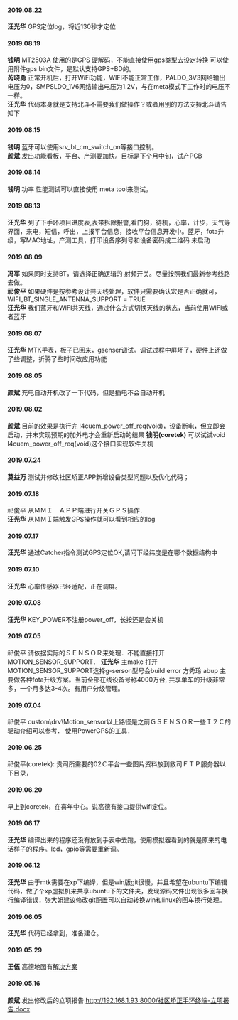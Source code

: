 
#### 2019.08.22
**汪光华**  GPS定位log，将近130秒才定位
#### 2019.08.19
**钱明**  MT2503A 使用的是GPS  硬解码，不能直接使用gps类型去设定转换 可以使用附件gps bin文件，是默认支持GPS+BD的。  
**芮晓勇**  正常开机后，打开WiFi功能，WIFI不能正常工作，PALDO_3V3网络输出电压为0，SMPSLDO_1V6网络输出电压为1.2V，与在meta模式下工作时的电压不一样。  
**汪光华**  代码本身就是支持北斗不需要我们做操作？或者用别的方法支持北斗请告知下
#### 2019.08.15
**钱明** 蓝牙可以使用srv_bt_cm_switch_on等接口控制。  
**颜斌**  发出[功能看板](https://pan.wps.cn/l/sBRKC0epJ?f=151)，平台、产测要加快。目标是下个月中旬，试产PCB
#### 2019.08.14
**钱明**  功率 性能测试可以直接使用 meta  tool来测试。
#### 2019.08.13
**汪光华** 列了下手环项目进度表,表带拆除报警,看门狗，待机，心率，计步，天气等界面，来电，短信，呼出，上报平台信息，接收平台信息开发中。蓝牙，fota升级，写MAC地址，产测工具，打印设备序列号和设备密码成二维码 未启动
#### 2019.08.09
**冯军**  如果同时支持BT，请选择正确逻辑的 射频开关。尽量按照我们最新参考线路去做。  
**祁俊平**  如果硬件是按参考设计共天线处理，软件只需要确认宏是否正确就可，WIFI_BT_SINGLE_ANTENNA_SUPPORT = TRUE  
**汪光华**  我们蓝牙和WIFI共天线，通过什么方式切换天线的状态，当前使用WIFI或者蓝牙
#### 2019.08.07
**汪光华**  MTK手表，板子已回来，gsenser调试。调试过程中屏坏了，硬件上还做了些调整，折腾了些时间改应用功能
#### 2019.08.05
**颜斌**  充电自动开机改了一下代码，但是插电不会自动开机
#### 2019.08.02
**颜斌**  目前的效果是执行完 l4cuem_power_off_req(void)，设备断电，但立即会启动，并未实现预期的加外电才会重新启动的结果
**钱明(coretek)** 可以试试void l4cuem_power_off_req(void)这个接口实现软件关机
#### 2019.07.24
**莫益万**  测试并修改社区矫正APP新增设备类型问题以及优化代码；
#### 2019.07.18
祁俊平  从ＭＭＩ　ＡＰＰ端进行开关ＧＰＳ操作．  
**汪光华**  从ＭＭＩ端触发GPS操作就可以看到相应的log
#### 2019.07.17
**汪光华**  通过Catcher指令测试GPS定位OK,请问下经纬度是在哪个数据结构中
#### 2019.07.10
**汪光华**  心率传感器已经适配，正在调屏。
#### 2019.07.08
**汪光华**  KEY_POWER不注册power_off，长按还是会关机
#### 2019.07.05
祁俊平  请依据实际的ＳＥＮＳＯＲ来处理．不能直接打开MOTION_SENSOR_SUPPORT．
**汪光华**  主make 打开MOTION_SENSOR_SUPPORT选择g-serson型号会build error
方秀玲 abup 主要做各种fota升级方案。当前全部在线设备号称4000万台, 共享单车的升级非常多，一个月多达3-4次。有用户分级管理。
#### 2019.07.04
祁俊平 custom\drv\Motion_sensor以上路径是之前ＧＳＥＮＳＯＲ一些Ｉ２Ｃ的驱动介绍可以参考．
使用PowerGPS的工具．
#### 2019.06.25
祁俊平(coretek): 贵司所需要的02Ｃ平台一些图片资料放到敝司ＦＴＰ服务器以下目录，
#### 2019.06.20
早上到coretek，在喜年中心。说高德有接口提供wifi定位。
#### 2019.06.17
**汪光华**  编译出来的程序还没有放到手表中去跑，使用模拟器看到的就是原来的电话样子的程序。lcd，gpio等需要重新调。
#### 2019.06.12
**汪光华**  由于mtk需要在xp下编译，但是win版git很慢，并且希望在ubuntu下编辑代码，做了个xp虚拟机来共享ubuntu下的文件夹，发现源码文件出现很多回车换行编译错误，张大姐建议修改git配置可以自动转换win和linux的回车换行处理。
#### 2019.06.05
**汪光华**  代码已经拿到，准备建仓。
#### 2019.05.29
**王伍**  高德地图有[解决方案](https://lbs.amap.com/smart/smarthard) 
#### 2019.05.16
**颜斌** 发出修改后的立项报告 http://192.168.1.93:8000/社区矫正手环终端-立项报告.docx  